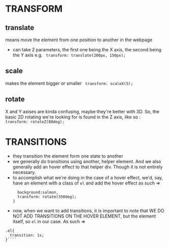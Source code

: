 # TRANSFORM

## translate

means move the element from one position to another in the webpage

- can take 2 parameters, the first one being the X axis, the second being the Y axis
  e.g. ` transform: translate(200px, 150px);`

## scale

makes the element bigger or smaller
` transform: scaleX(5);`

## rotate

X and Y axises are kinda confusing, maybe they're better with 3D. So, the basic 2D rotating we're looking for is found in the Z axis, like so :
` transform: rotateZ(80deg);`

# TRANSITIONS

- they transition the element form one state to another
- we generally do transitions using another, helper element. And we also generally add an hover effect to that helper div. Though it is not entirely necessary.
- to accomplish what we're doing in the case of a hover effect, we'd, say, have an element with a class of `el` and add the hover effect as such =>
  ```.el:hover{
    background:salmon,
    transform: rotate(350deg);
  }
  ```
- now, when we want to add transitions, it is important to note that WE DO NOT ADD TRANSITIONS ON THE HOVER ELEMENT, but the element itself, so `el` in our case. As such =>

`````
.el{
  transition: 1s;
}````
`````
